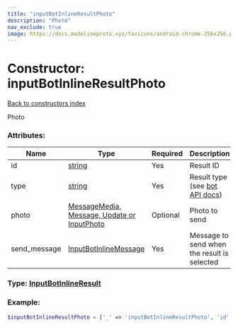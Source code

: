 ```yaml
---
title: "inputBotInlineResultPhoto"
description: "Photo"
nav_exclude: true
image: https://docs.madelineproto.xyz/favicons/android-chrome-256x256.png
---
```

# Constructor: inputBotInlineResultPhoto  
[Back to constructors index](/API_docs/constructors/index.md)



Photo

### Attributes:

| Name     |    Type       | Required | Description |
|----------|---------------|----------|-------------|
|id|[string](/API_docs/types/string.md) | Yes|Result ID|
|type|[string](/API_docs/types/string.md) | Yes|Result type (see [bot API docs](https://core.telegram.org/bots/api#inlinequeryresult))|
|photo|[MessageMedia, Message, Update or InputPhoto](/API_docs/types/InputPhoto.md) | Optional|Photo to send|
|send\_message|[InputBotInlineMessage](/API_docs/types/InputBotInlineMessage.md) | Yes|Message to send when the result is selected|



### Type: [InputBotInlineResult](/API_docs/types/InputBotInlineResult.md)


### Example:

```php
$inputBotInlineResultPhoto = ['_' => 'inputBotInlineResultPhoto', 'id' => 'string', 'type' => 'string', 'photo' => InputPhoto, 'send_message' => InputBotInlineMessage];
```  

